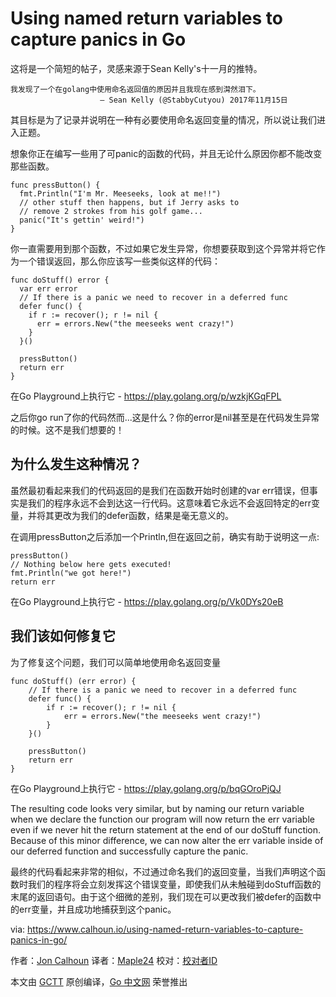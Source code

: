 # Using named return variables to capture panics in Go

这将是一个简短的帖子，灵感来源于Sean Kelly's十一月的推特。

```
我发现了一个在golang中使用命名返回值的原因并且我现在感到潸然泪下。
                    — Sean Kelly (@StabbyCutyou) 2017年11月15日
```
其目标是为了记录并说明在一种有必要使用命名返回变量的情况，所以说让我们进入正题。

想象你正在编写一些用了可panic的函数的代码，并且无论什么原因你都不能改变那些函数。

```
func pressButton() {  
  fmt.Println("I'm Mr. Meeseeks, look at me!!")
  // other stuff then happens, but if Jerry asks to 
  // remove 2 strokes from his golf game...
  panic("It's gettin' weird!")
}
```
你一直需要用到那个函数，不过如果它发生异常，你想要获取到这个异常并将它作为一个错误返回，那么你应该写一些类似这样的代码：

```
func doStuff() error {  
  var err error
  // If there is a panic we need to recover in a deferred func
  defer func() {
    if r := recover(); r != nil {
      err = errors.New("the meeseeks went crazy!")
    }
  }()

  pressButton()
  return err
}
```

在Go Playground上执行它 - https://play.golang.org/p/wzkjKGqFPL


之后你go run了你的代码然而...这是什么？你的error是nil甚至是在代码发生异常的时候。这不是我们想要的！

## 为什么发生这种情况？

虽然最初看起来我们的代码返回的是我们在函数开始时创建的var err错误，但事实是我们的程序永远不会到达这一行代码。这意味着它永远不会返回特定的err变量，并将其更改为我们的defer函数，结果是毫无意义的。

在调用pressButton之后添加一个Println,但在返回之前，确实有助于说明这一点:

```
pressButton()  
// Nothing below here gets executed!
fmt.Println("we got here!")  
return err  
```

在Go Playground上执行它 - https://play.golang.org/p/Vk0DYs20eB

## 我们该如何修复它

为了修复这个问题，我们可以简单地使用命名返回变量

```
func doStuff() (err error) {  
    // If there is a panic we need to recover in a deferred func
    defer func() {
        if r := recover(); r != nil {
            err = errors.New("the meeseeks went crazy!")
        }
    }()

    pressButton()
    return err
}
```
在Go Playground上执行它 - https://play.golang.org/p/bqGOroPjQJ

The resulting code looks very similar, but by naming our return variable when we declare the function our program will now return the err variable even if we never hit the return statement at the end of our doStuff function. Because of this minor difference, we can now alter the err variable inside of our deferred function and successfully capture the panic.

最终的代码看起来非常的相似，不过通过命名我们的返回变量，当我们声明这个函数时我们的程序将会立刻发挥这个错误变量，即使我们从未触碰到doStuff函数的末尾的返回语句。由于这个细微的差别，我们现在可以更改我们被defer的函数中的err变量，并且成功地捕获到这个panic。


via: https://www.calhoun.io/using-named-return-variables-to-capture-panics-in-go/

作者：[Jon Calhoun](https://www.usegolang.com/)
译者：[Maple24](https://github.com/Maple24)
校对：[校对者ID](https://github.com/校对者ID)

本文由 [GCTT](https://github.com/studygolang/GCTT) 原创编译，[Go 中文网](https://studygolang.com/) 荣誉推出

